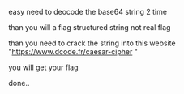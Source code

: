 easy need to deocode the base64 string 2 time

than you will a flag structured string not real flag


than you need to crack the string into this website "https://www.dcode.fr/caesar-cipher "

you will get your flag

done..
